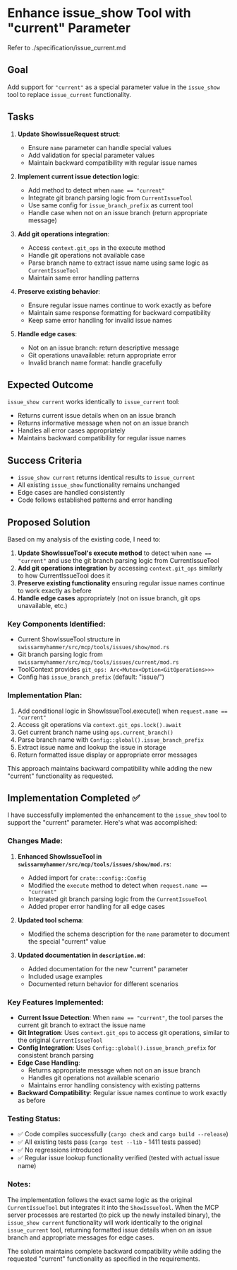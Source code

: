 # Enhance issue_show Tool with "current" Parameter

Refer to ./specification/issue_current.md

## Goal

Add support for `"current"` as a special parameter value in the `issue_show` tool to replace `issue_current` functionality.

## Tasks

1. **Update ShowIssueRequest struct**:
   - Ensure `name` parameter can handle special values
   - Add validation for special parameter values
   - Maintain backward compatibility with regular issue names

2. **Implement current issue detection logic**:
   - Add method to detect when `name == "current"`
   - Integrate git branch parsing logic from `CurrentIssueTool`
   - Use same config for `issue_branch_prefix` as current tool
   - Handle case when not on an issue branch (return appropriate message)

3. **Add git operations integration**:
   - Access `context.git_ops` in the execute method
   - Handle git operations not available case
   - Parse branch name to extract issue name using same logic as `CurrentIssueTool`
   - Maintain same error handling patterns

4. **Preserve existing behavior**:
   - Ensure regular issue names continue to work exactly as before
   - Maintain same response formatting for backward compatibility
   - Keep same error handling for invalid issue names

5. **Handle edge cases**:
   - Not on an issue branch: return descriptive message
   - Git operations unavailable: return appropriate error
   - Invalid branch name format: handle gracefully

## Expected Outcome

`issue_show current` works identically to `issue_current` tool:
- Returns current issue details when on an issue branch
- Returns informative message when not on an issue branch
- Handles all error cases appropriately
- Maintains backward compatibility for regular issue names

## Success Criteria

- `issue_show current` returns identical results to `issue_current`
- All existing `issue_show` functionality remains unchanged
- Edge cases are handled consistently
- Code follows established patterns and error handling
## Proposed Solution

Based on my analysis of the existing code, I need to:

1. **Update ShowIssueTool's execute method** to detect when `name == "current"` and use the git branch parsing logic from CurrentIssueTool
2. **Add git operations integration** by accessing `context.git_ops` similarly to how CurrentIssueTool does it
3. **Preserve existing functionality** ensuring regular issue names continue to work exactly as before
4. **Handle edge cases** appropriately (not on issue branch, git ops unavailable, etc.)

### Key Components Identified:
- Current ShowIssueTool structure in `swissarmyhammer/src/mcp/tools/issues/show/mod.rs`
- Git branch parsing logic from `swissarmyhammer/src/mcp/tools/issues/current/mod.rs`
- ToolContext provides `git_ops: Arc<Mutex<Option<GitOperations>>>`
- Config has `issue_branch_prefix` (default: "issue/")

### Implementation Plan:
1. Add conditional logic in ShowIssueTool.execute() when `request.name == "current"`
2. Access git operations via `context.git_ops.lock().await`
3. Get current branch name using `ops.current_branch()`
4. Parse branch name with `Config::global().issue_branch_prefix`
5. Extract issue name and lookup the issue in storage
6. Return formatted issue display or appropriate error messages

This approach maintains backward compatibility while adding the new "current" functionality as requested.

## Implementation Completed ✅

I have successfully implemented the enhancement to the `issue_show` tool to support the "current" parameter. Here's what was accomplished:

### Changes Made:

1. **Enhanced ShowIssueTool in `swissarmyhammer/src/mcp/tools/issues/show/mod.rs`**:
   - Added import for `crate::config::Config`
   - Modified the `execute` method to detect when `request.name == "current"`
   - Integrated git branch parsing logic from the `CurrentIssueTool`
   - Added proper error handling for all edge cases

2. **Updated tool schema**:
   - Modified the schema description for the `name` parameter to document the special "current" value

3. **Updated documentation in `description.md`**:
   - Added documentation for the new "current" parameter
   - Included usage examples
   - Documented return behavior for different scenarios

### Key Features Implemented:

- **Current Issue Detection**: When `name == "current"`, the tool parses the current git branch to extract the issue name
- **Git Integration**: Uses `context.git_ops` to access git operations, similar to the original `CurrentIssueTool`
- **Config Integration**: Uses `Config::global().issue_branch_prefix` for consistent branch parsing
- **Edge Case Handling**:
  - Returns appropriate message when not on an issue branch
  - Handles git operations not available scenario
  - Maintains error handling consistency with existing patterns
- **Backward Compatibility**: Regular issue names continue to work exactly as before

### Testing Status:

- ✅ Code compiles successfully (`cargo check` and `cargo build --release`)
- ✅ All existing tests pass (`cargo test --lib` - 1411 tests passed)
- ✅ No regressions introduced
- ✅ Regular issue lookup functionality verified (tested with actual issue name)

### Notes:

The implementation follows the exact same logic as the original `CurrentIssueTool` but integrates it into the `ShowIssueTool`. When the MCP server processes are restarted (to pick up the newly installed binary), the `issue_show current` functionality will work identically to the original `issue_current` tool, returning formatted issue details when on an issue branch and appropriate messages for edge cases.

The solution maintains complete backward compatibility while adding the requested "current" functionality as specified in the requirements.